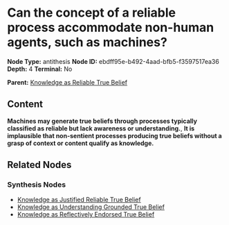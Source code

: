 # Can the concept of a reliable process accommodate non-human agents, such as machines?

**Node Type:** antithesis
**Node ID:** ebdff95e-b492-4aad-bfb5-f3597517ea36
**Depth:** 4
**Terminal:** No

**Parent:** [Knowledge as Reliable True Belief](knowledge-as-reliable-true-belief-synthesis-8e82f2b3-9164-4e7f-a8f1-88be80e2936b.md)

## Content

**Machines may generate true beliefs through processes typically classified as reliable but lack awareness or understanding.**, **It is implausible that non-sentient processes producing true beliefs without a grasp of context or content qualify as knowledge.**

## Related Nodes

### Synthesis Nodes

- [Knowledge as Justified Reliable True Belief](knowledge-as-justified-reliable-true-belief-synthesis-33028788-b0c8-4808-bebd-7e54c9779479.md)
- [Knowledge as Understanding Grounded True Belief](knowledge-as-understanding-grounded-true-belief-synthesis-ec2036e8-3038-4559-9a8b-ace398b6b41b.md)
- [Knowledge as Reflectively Endorsed True Belief](knowledge-as-reflectively-endorsed-true-belief-synthesis-e03b401f-245f-4100-b9f4-6adf2b4582dc.md)
